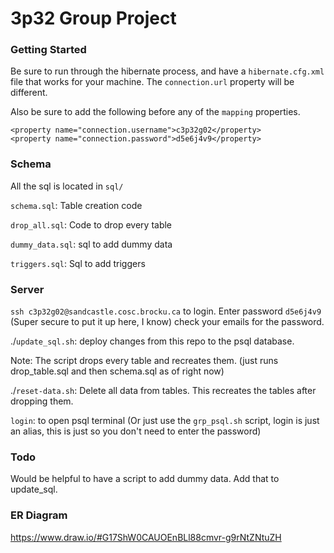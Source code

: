 # 3p32 Group Project

### Getting Started
Be sure to run through the hibernate process, and have a `hibernate.cfg.xml` file that works for your machine. The `connection.url` property will be different.

Also be sure to add the following before any of the `mapping` properties.
```
<property name="connection.username">c3p32g02</property>
<property name="connection.password">d5e6j4v9</property>
 ```     

### Schema

All the sql is located in `sql/`

`schema.sql`: Table creation code

`drop_all.sql`: Code to drop every table

`dummy_data.sql`: sql to add dummy data

`triggers.sql`: Sql to add triggers

### Server

`ssh c3p32g02@sandcastle.cosc.brocku.ca` to login. Enter password `d5e6j4v9` (Super secure to put it up here, I know) check your emails for the password.

./`update_sql.sh`: deploy changes from this repo to the psql database. 

Note: The script drops every table and recreates them. (just runs drop_table.sql and then schema.sql as of right now)

./`reset-data.sh`: Delete all data from tables. This recreates the tables after dropping them.

`login`: to open psql terminal (Or just use the `grp_psql.sh` script, login is just an alias, this is just so you don't need to enter the password)


### Todo

Would be helpful to have a script to add dummy data. Add that to update_sql.

### ER Diagram
https://www.draw.io/#G17ShW0CAUOEnBLl88cmvr-g9rNtZNtuZH

